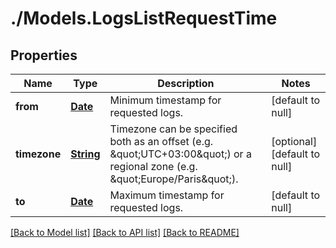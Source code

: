# ./Models.LogsListRequestTime
## Properties

Name | Type | Description | Notes
------------ | ------------- | ------------- | -------------
**from** | [**Date**][1] | Minimum timestamp for requested logs. | [default to null]
**timezone** | [**String**][2] | Timezone can be specified both as an offset (e.g. \&quot;UTC+03:00\&quot;) or a regional zone (e.g. \&quot;Europe/Paris\&quot;). | [optional] [default to null]
**to** | [**Date**][1] | Maximum timestamp for requested logs. | [default to null]

[[Back to Model list]][3] [[Back to API list]][4] [[Back to README]][5]

[1]: DateTime.md
[2]: string.md
[3]: ../README.md#documentation-for-models
[4]: ../README.md#documentation-for-api-endpoints
[5]: ../README.md
